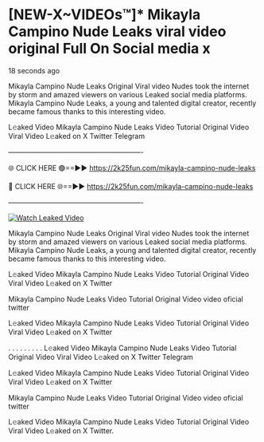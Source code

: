 # [NEW-X~VIDEOs™]* Mikayla Campino Nude Leaks viral video original Full On Social media x

18 seconds ago

Mikayla Campino Nude Leaks Original Viral video Nudes took the internet by storm and amazed viewers on various Leaked social media platforms. Mikayla Campino Nude Leaks, a young and talented digital creator, recently became famous thanks to this interesting video.

L𝚎aked Video Mikayla Campino Nude Leaks Video Tutorial Original Video Viral Video L𝚎aked on X Twitter Telegram

———————————————————-

🌐 CLICK HERE 🟢==►► https://2k25fun.com/mikayla-campino-nude-leaks

🔴 CLICK HERE 🌐==►► https://2k25fun.com/mikayla-campino-nude-leaks

———————————————————-

[![Watch Leaked Video](https://miro.medium.com/v2/resize:fit:828/format:webp/1*cilzJN44JGOrTw9NJCrNHA.gif "Watch Leaked Video")](https://2k25fun.com/mikayla-campino-nude-leaks)

Mikayla Campino Nude Leaks Original Viral video Nudes took the internet by storm and amazed viewers on various Leaked social media platforms. Mikayla Campino Nude Leaks, a young and talented digital creator, recently became famous thanks to this interesting video.

L𝚎aked Video Mikayla Campino Nude Leaks Video Tutorial Original Video Viral Video L𝚎aked on X Twitter

Mikayla Campino Nude Leaks Video Tutorial Original Video video oficial twitter

L𝚎aked Video Mikayla Campino Nude Leaks Video Tutorial Original Video Viral Video L𝚎aked on X Twitter

. . . . . . . . . L𝚎aked Video Mikayla Campino Nude Leaks Video Tutorial Original Video Viral Video L𝚎aked on X Twitter Telegram

L𝚎aked Video Mikayla Campino Nude Leaks Video Tutorial Original Video Viral Video L𝚎aked on X Twitter

Mikayla Campino Nude Leaks Video Tutorial Original Video video oficial twitter

L𝚎aked Video Mikayla Campino Nude Leaks Video Tutorial Original Video Viral Video L𝚎aked on X Twitter.